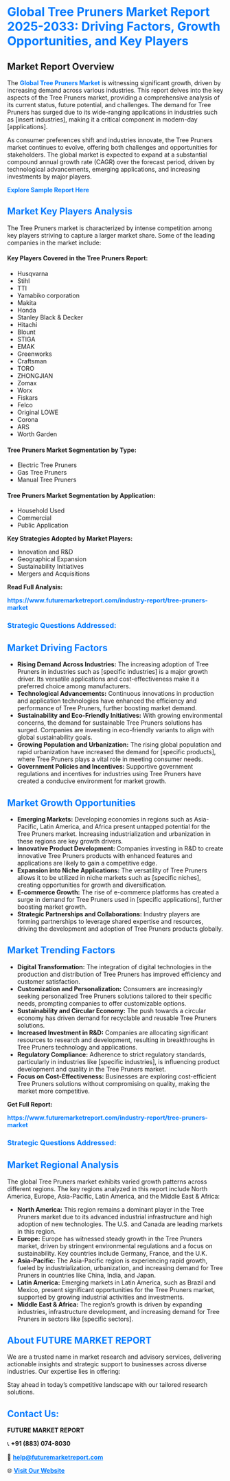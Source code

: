 <h1 style="color: #007BFF;">Global Tree Pruners Market Report 2025-2033: Driving Factors, Growth Opportunities, and Key Players</h1>

<section id="overview">
<h2>Market Report Overview</h2>
<p>The <a href="https://www.futuremarketreport.com/industry-report/tree-pruners-market" style="color: #007BFF; text-decoration: none;"><strong>Global Tree Pruners Market</strong></a> is witnessing significant growth, driven by increasing demand across various industries. This report delves into the key aspects of the Tree Pruners market, providing a comprehensive analysis of its current status, future potential, and challenges. The demand for Tree Pruners has surged due to its wide-ranging applications in industries such as [insert industries], making it a critical component in modern-day [applications].</p>
<p>As consumer preferences shift and industries innovate, the Tree Pruners market continues to evolve, offering both challenges and opportunities for stakeholders. The global market is expected to expand at a substantial compound annual growth rate (CAGR) over the forecast period, driven by technological advancements, emerging applications, and increasing investments by major players.</p>
</section>

<section id="overview">
<p><a href="https://www.futuremarketreport.com/request-sample/reportId=41709" style="color: #007BFF; text-decoration: none;"><strong>Explore Sample Report Here</strong></a></p>
</section>

<section id="key-players">
<h2 style="color: #007BFF;">Market Key Players Analysis</h2>
<p>The Tree Pruners market is characterized by intense competition among key players striving to capture a larger market share. Some of the leading companies in the market include:</p>
<h4>Key Players Covered in the Tree Pruners Report:</h4>
<ul><li>Husqvarna</li><li>Stihl</li><li>TTI</li><li>Yamabiko corporation</li><li>Makita</li><li>Honda</li><li>Stanley Black &amp; Decker</li><li>Hitachi</li><li>Blount</li><li>STIGA</li><li>EMAK</li><li>Greenworks</li><li>Craftsman</li><li>TORO</li><li>ZHONGJIAN</li><li>Zomax</li><li>Worx</li><li>Fiskars</li><li>Felco</li><li>Original LOWE</li><li>Corona</li><li>ARS</li><li>Worth Garden</li></ul>
<h4>Tree Pruners Market Segmentation by Type:</h4>
<ul><li>Electric Tree Pruners</li><li>Gas Tree Pruners</li><li>Manual Tree Pruners</li></ul>

<h4>Tree Pruners Market Segmentation by Application:</h4>
<ul><li>Household Used</li><li>Commercial</li><li>Public Application</li></ul>
<p><strong>Key Strategies Adopted by Market Players:</strong></p>
<ul>
<li>Innovation and R&D</li>
<li>Geographical Expansion</li>
<li>Sustainability Initiatives</li>
<li>Mergers and Acquisitions</li>
</ul>
</section>

<section>
<p><strong>Read Full Analysis: </strong></p><a href="https://www.futuremarketreport.com/industry-report/tree-pruners-market" style="color: #007BFF; text-decoration: none;"><strong>https://www.futuremarketreport.com/industry-report/tree-pruners-market</strong></a>
<h3 style="color: #007BFF;">Strategic Questions Addressed:</h3>
</section>

<section id="driving-factors">
<h2 style="color: #007BFF;">Market Driving Factors</h2>
<ul>
<li><strong>Rising Demand Across Industries:</strong> The increasing adoption of Tree Pruners in industries such as [specific industries] is a major growth driver. Its versatile applications and cost-effectiveness make it a preferred choice among manufacturers.</li>
<li><strong>Technological Advancements:</strong> Continuous innovations in production and application technologies have enhanced the efficiency and performance of Tree Pruners, further boosting market demand.</li>
<li><strong>Sustainability and Eco-Friendly Initiatives:</strong> With growing environmental concerns, the demand for sustainable Tree Pruners solutions has surged. Companies are investing in eco-friendly variants to align with global sustainability goals.</li>
<li><strong>Growing Population and Urbanization:</strong> The rising global population and rapid urbanization have increased the demand for [specific products], where Tree Pruners plays a vital role in meeting consumer needs.</li>
<li><strong>Government Policies and Incentives:</strong> Supportive government regulations and incentives for industries using Tree Pruners have created a conducive environment for market growth.</li>
</ul>
</section>

<section id="growth-opportunities">
<h2 style="color: #007BFF;">Market Growth Opportunities</h2>
<ul>
<li><strong>Emerging Markets:</strong> Developing economies in regions such as Asia-Pacific, Latin America, and Africa present untapped potential for the Tree Pruners market. Increasing industrialization and urbanization in these regions are key growth drivers.</li>
<li><strong>Innovative Product Development:</strong> Companies investing in R&D to create innovative Tree Pruners products with enhanced features and applications are likely to gain a competitive edge.</li>
<li><strong>Expansion into Niche Applications:</strong> The versatility of Tree Pruners allows it to be utilized in niche markets such as [specific niches], creating opportunities for growth and diversification.</li>
<li><strong>E-commerce Growth:</strong> The rise of e-commerce platforms has created a surge in demand for Tree Pruners used in [specific applications], further boosting market growth.</li>
<li><strong>Strategic Partnerships and Collaborations:</strong> Industry players are forming partnerships to leverage shared expertise and resources, driving the development and adoption of Tree Pruners products globally.</li>
</ul>
</section>

<section id="trending-factors">
<h2 style="color: #007BFF;">Market Trending Factors</h2>
<ul>
<li><strong>Digital Transformation:</strong> The integration of digital technologies in the production and distribution of Tree Pruners has improved efficiency and customer satisfaction.</li>
<li><strong>Customization and Personalization:</strong> Consumers are increasingly seeking personalized Tree Pruners solutions tailored to their specific needs, prompting companies to offer customizable options.</li>
<li><strong>Sustainability and Circular Economy:</strong> The push towards a circular economy has driven demand for recyclable and reusable Tree Pruners solutions.</li>
<li><strong>Increased Investment in R&D:</strong> Companies are allocating significant resources to research and development, resulting in breakthroughs in Tree Pruners technology and applications.</li>
<li><strong>Regulatory Compliance:</strong> Adherence to strict regulatory standards, particularly in industries like [specific industries], is influencing product development and quality in the Tree Pruners market.</li>
<li><strong>Focus on Cost-Effectiveness:</strong> Businesses are exploring cost-efficient Tree Pruners solutions without compromising on quality, making the market more competitive.</li>
</ul>
</section>

<section>
<p><strong>Get Full Report: </strong></p><a href="https://www.futuremarketreport.com/industry-report/tree-pruners-market" style="color: #007BFF; text-decoration: none;"><strong>https://www.futuremarketreport.com/industry-report/tree-pruners-market</strong></a>
<h3 style="color: #007BFF;">Strategic Questions Addressed:</h3>
</section>


<section id="regional-analysis">
<h2 style="color: #007BFF;">Market Regional Analysis</h2>
<p>The global Tree Pruners market exhibits varied growth patterns across different regions. The key regions analyzed in this report include North America, Europe, Asia-Pacific, Latin America, and the Middle East & Africa:</p>
<ul>
<li><strong>North America:</strong> This region remains a dominant player in the Tree Pruners market due to its advanced industrial infrastructure and high adoption of new technologies. The U.S. and Canada are leading markets in this region.</li>
<li><strong>Europe:</strong> Europe has witnessed steady growth in the Tree Pruners market, driven by stringent environmental regulations and a focus on sustainability. Key countries include Germany, France, and the U.K.</li>
<li><strong>Asia-Pacific:</strong> The Asia-Pacific region is experiencing rapid growth, fueled by industrialization, urbanization, and increasing demand for Tree Pruners in countries like China, India, and Japan.</li>
<li><strong>Latin America:</strong> Emerging markets in Latin America, such as Brazil and Mexico, present significant opportunities for the Tree Pruners market, supported by growing industrial activities and investments.</li>
<li><strong>Middle East & Africa:</strong> The region’s growth is driven by expanding industries, infrastructure development, and increasing demand for Tree Pruners in sectors like [specific sectors].</li>
</ul>
</section>

<footer>
<h2 style="color: #007BFF;">About FUTURE MARKET REPORT</h2>
<p>We are a trusted name in market research and advisory services, delivering actionable insights and strategic support to businesses across diverse industries. Our expertise lies in offering:</p>

<p>Stay ahead in today’s competitive landscape with our tailored research solutions.</p>

<h2 style="color: #007BFF;">Contact Us:</h2>
<p><strong>FUTURE MARKET REPORT</strong></p>
<p>📞 <strong>+91 (883) 074-8030</strong></p>
<p>📧 <strong><a href="mailto:help@futuremarketreport.com" style="color: #007BFF;">help@futuremarketreport.com</a></strong></p>
<p>🌐 <strong><a href="https://www.futuremarketreport.com/" style="color: #007BFF;">Visit Our Website</a></strong></p>
</footer>